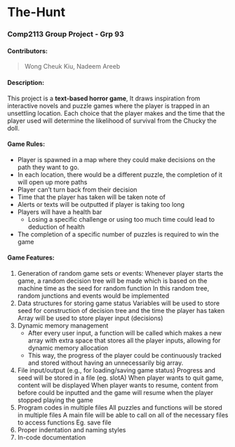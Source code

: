 # The-Hunt
### Comp2113 Group Project - Grp 93
#### Contributors:
> Wong Cheuk Kiu, Nadeem Areeb
 
#### Description:
This project is a **text-based horror game**, It draws inspiration from interactive novels and puzzle games where the player is trapped in an unsettling location. Each choice that the player makes and the time that the player used will determine the likelihood of survival from the Chucky the doll.
 
#### Game Rules:
- Player is spawned in a map where they could make decisions on the path they want to go.
- In each location, there would be a different puzzle, the completion of it will open up more paths
- Player can’t turn back from their decision 
- Time that the player has taken will be taken note of
- Alerts or texts will be outputted if player is taking too long 
- Players will have a health bar
  - Losing a specific challenge or using too much time could lead to deduction of health
- The completion of a specific number of puzzles is required to win the game
#### Game Features: 
1. Generation of random game sets or events:
Whenever player starts the game,  a random decision tree will be made which is based on the machine time as the seed for random function 
In this random tree, random junctions and events would be implemented
2. Data structures for storing game status
Variables will be used to store seed for construction of decision tree and the time the player has taken
Array will be used to store player input (decisions) 
3. Dynamic memory management
      - After every user input, a function will be called which makes a new array with extra space that stores all the player inputs, allowing for dynamic memory allocation 
      -	This way, the progress of the player could be continuously tracked and stored without having an unnecessarily big array. 
4. File input/output (e.g., for loading/saving game status)
Progress and seed will be stored in a file (eg. slotA) 
When player wants to quit game, content will be displayed
When player wants to resume, content from before could be inputted and the game will resume when the player stopped playing the game 
5. Program codes in multiple files
All puzzles and functions will be stored in multiple files
A main file will be able to call on all of the necessary files to access functions
Eg. save file 
6. Proper indentation and naming styles
7. In-code documentation

